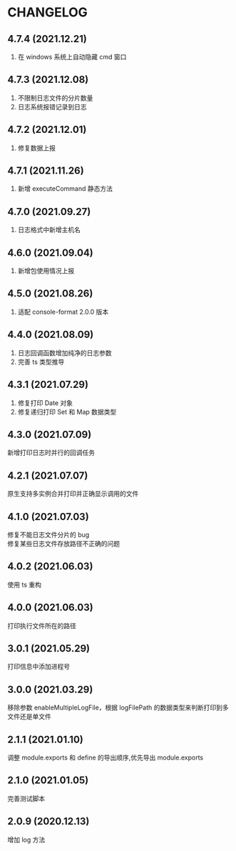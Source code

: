 # CHANGELOG

## 4.7.4 (2021.12.21)

1. 在 windows 系统上自动隐藏 cmd 窗口

## 4.7.3 (2021.12.08)

1. 不限制日志文件的分片数量
2. 日志系统报错记录到日志

## 4.7.2 (2021.12.01)

1. 修复数据上报

## 4.7.1 (2021.11.26)

1. 新增 executeCommand 静态方法

## 4.7.0 (2021.09.27)

1. 日志格式中新增主机名

## 4.6.0 (2021.09.04)

1. 新增包使用情况上报

## 4.5.0 (2021.08.26)

1. 适配 console-format 2.0.0 版本

## 4.4.0 (2021.08.09)

1. 日志回调函数增加纯净的日志参数
2. 完善 ts 类型推导

## 4.3.1 (2021.07.29)

1. 修复打印 Date 对象
2. 修复递归打印 Set 和 Map 数据类型

## 4.3.0 (2021.07.09)

新增打印日志时并行的回调任务

## 4.2.1 (2021.07.07)

原生支持多实例合并打印并正确显示调用的文件

## 4.1.0 (2021.07.03)

修复不能日志文件分片的 bug  
修复某些日志文件存放路径不正确的问题

## 4.0.2 (2021.06.03)

使用 ts 重构

## 4.0.0 (2021.06.03)

打印执行文件所在的路径

## 3.0.1 (2021.05.29)

打印信息中添加进程号

## 3.0.0 (2021.03.29)

移除参数 enableMultipleLogFile，根据 logFilePath 的数据类型来判断打印到多文件还是单文件

## 2.1.1 (2021.01.10)

调整 module.exports 和 define 的导出顺序,优先导出 module.exports

## 2.1.0 (2021.01.05)

完善测试脚本

## 2.0.9 (2020.12.13)

增加 log 方法
